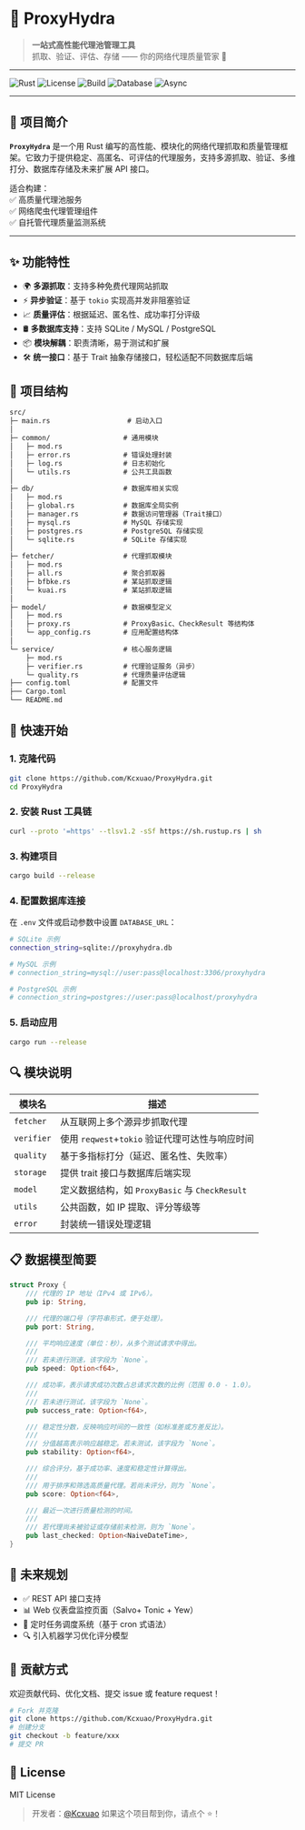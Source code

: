 # 🐍 ProxyHydra

> **一站式高性能代理池管理工具**  
> 抓取、验证、评估、存储 —— 你的网络代理质量管家 🚀

---

![Rust](https://img.shields.io/badge/Rust-2021-orange?logo=rust)
![License](https://img.shields.io/github/license/yourusername/proxyhydra)
![Build](https://img.shields.io/badge/build-passing-brightgreen)
![Database](https://img.shields.io/badge/DB-SQLite%20%7C%20MySQL%20%7C%20PostgreSQL-blue)
![Async](https://img.shields.io/badge/async_tokio-✔️-informational)

---



## 📌 项目简介

**`ProxyHydra`** 是一个用 Rust 编写的高性能、模块化的网络代理抓取和质量管理框架。它致力于提供稳定、高匿名、可评估的代理服务，支持多源抓取、验证、多维打分、数据库存储及未来扩展 API 接口。

适合构建：  
✅ 高质量代理池服务  
✅ 网络爬虫代理管理组件  
✅ 自托管代理质量监测系统

---



## ✨ 功能特性

- 🌍 **多源抓取**：支持多种免费代理网站抓取
- ⚡ **异步验证**：基于 `tokio` 实现高并发非阻塞验证
- 📈 **质量评估**：根据延迟、匿名性、成功率打分评级
- 🛢️ **多数据库支持**：支持 SQLite / MySQL / PostgreSQL
- 📦 **模块解耦**：职责清晰，易于测试和扩展
- 🛠️ **统一接口**：基于 Trait 抽象存储接口，轻松适配不同数据库后端

## 



## 🧱 项目结构

```txt
src/
├─ main.rs                   # 启动入口
│
├─ common/                  # 通用模块
│   ├─ mod.rs
│   ├─ error.rs             # 错误处理封装
│   ├─ log.rs               # 日志初始化
│   └─ utils.rs             # 公共工具函数
│
├─ db/                      # 数据库相关实现
│   ├─ mod.rs
│   ├─ global.rs            # 数据库全局实例
│   ├─ manager.rs           # 数据访问管理器（Trait接口）
│   ├─ mysql.rs             # MySQL 存储实现
│   ├─ postgres.rs          # PostgreSQL 存储实现
│   └─ sqlite.rs            # SQLite 存储实现
│
├─ fetcher/                 # 代理抓取模块
│   ├─ mod.rs
│   ├─ all.rs               # 聚合抓取器
│   ├─ bfbke.rs             # 某站抓取逻辑
│   └─ kuai.rs              # 某站抓取逻辑
│
├─ model/                   # 数据模型定义
│   ├─ mod.rs
│   ├─ proxy.rs             # ProxyBasic、CheckResult 等结构体
│   └─ app_config.rs        # 应用配置结构体
│
└─ service/                 # 核心服务逻辑
    ├─ mod.rs
    ├─ verifier.rs          # 代理验证服务（异步）
    └─ quality.rs           # 代理质量评估逻辑
├── config.toml             # 配置文件
├── Cargo.toml
└── README.md
```



## 🚀 快速开始

### 1. 克隆代码

```bash
git clone https://github.com/Kcxuao/ProxyHydra.git
cd ProxyHydra
```

### 2. 安装 Rust 工具链

```bash
curl --proto '=https' --tlsv1.2 -sSf https://sh.rustup.rs | sh
```

### 3. 构建项目

```bash
cargo build --release
```

### 4. 配置数据库连接

在 `.env` 文件或启动参数中设置 `DATABASE_URL`：

```bash
# SQLite 示例
connection_string=sqlite://proxyhydra.db

# MySQL 示例
# connection_string=mysql://user:pass@localhost:3306/proxyhydra

# PostgreSQL 示例
# connection_string=postgres://user:pass@localhost/proxyhydra
```

### 5. 启动应用

```bash
cargo run --release
```



## 🔍 模块说明

| 模块名     | 描述                                            |
| ---------- | ----------------------------------------------- |
| `fetcher`  | 从互联网上多个源异步抓取代理                    |
| `verifier` | 使用 `reqwest`+`tokio` 验证代理可达性与响应时间 |
| `quality`  | 基于多指标打分（延迟、匿名性、失败率）          |
| `storage`  | 提供 trait 接口与数据库后端实现                 |
| `model`    | 定义数据结构，如 `ProxyBasic` 与 `CheckResult`  |
| `utils`    | 公共函数，如 IP 提取、评分等级等                |
| `error`    | 封装统一错误处理逻辑                            |



## 📋 数据模型简要

```rust
struct Proxy {
    /// 代理的 IP 地址（IPv4 或 IPv6）。
    pub ip: String,

    /// 代理的端口号（字符串形式，便于处理）。
    pub port: String,

    /// 平均响应速度（单位：秒），从多个测试请求中得出。
    ///
    /// 若未进行测速，该字段为 `None`。
    pub speed: Option<f64>,

    /// 成功率，表示请求成功次数占总请求次数的比例（范围 0.0 - 1.0）。
    ///
    /// 若未进行测试，该字段为 `None`。
    pub success_rate: Option<f64>,

    /// 稳定性分数，反映响应时间的一致性（如标准差或方差反比）。
    ///
    /// 分值越高表示响应越稳定。若未测试，该字段为 `None`。
    pub stability: Option<f64>,

    /// 综合评分，基于成功率、速度和稳定性计算得出。
    ///
    /// 用于排序和筛选高质量代理。若尚未评分，则为 `None`。
    pub score: Option<f64>,

    /// 最近一次进行质量检测的时间。
    ///
    /// 若代理尚未被验证或存储前未检测，则为 `None`。
    pub last_checked: Option<NaiveDateTime>,
}
```



## 🔭 未来规划

-  ✅ REST API 接口支持
-  📊 Web 仪表盘监控页面（Salvo+ Tonic + Yew）
-  📅 定时任务调度系统（基于 cron 式语法）
-  🔍 引入机器学习优化评分模型



## 🤝 贡献方式

欢迎贡献代码、优化文档、提交 issue 或 feature request！

```bash
# Fork 并克隆
git clone https://github.com/Kcxuao/ProxyHydra.git
# 创建分支
git checkout -b feature/xxx
# 提交 PR
```



## 📄 License

MIT License



> 开发者：[@Kcxuao](https://github.com/Kcxuao/)
>  如果这个项目帮到你，请点个 ⭐️！
